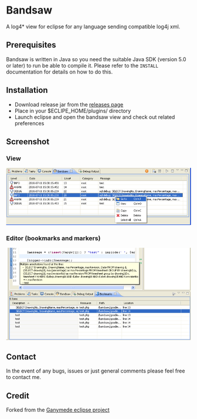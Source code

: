 # Bandsaw

A log4* view for eclipse for any language sending compatible log4j xml.

## Prerequisites

Bandsaw is written in Java so you need the suitable Java SDK (version 5.0 or
later) to run be able to compile it. Please refer to the `INSTALL`
documentation for details on how to do this.

## Installation

- Download release jar from the [releases page](http://github.com/gaving/bandsaw/downloads)
- Place in your $ECLIPE_HOME/plugins/ directory
- Launch eclipse and open the bandsaw view and check out related preferences

## Screenshot

### View

![view](http://github.com/gaving/bandsaw/raw/master/site/1.png)

### Editor (bookmarks and markers)

![marker](http://github.com/gaving/bandsaw/raw/master/site/2.png)

## Contact

In the event of any bugs, issues or just general comments please feel free to
contact me.

## Credit

Forked from the [Ganymede eclipse project](http://sourceforge.net/projects/ganymede/)
